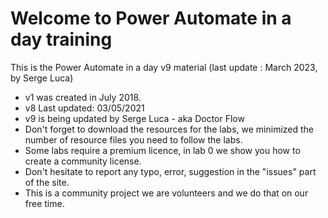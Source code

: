 # Welcome to Power Automate in a day training
This is the Power Automate in a day v9 material (last update : March 2023, by Serge Luca)  
- v1 was created in July 2018.  
- v8 Last updated: 03/05/2021
- v9 is being updated by Serge Luca - aka Doctor Flow 
- Don't forget to download the resources for the labs, we minimized the number of resource files you need to follow the labs.  
- Some labs require a premium licence, in lab 0 we show you how to create a community license.  
- Don't hesitate to report any typo, error, suggestion in the "issues" part of the site.  
- This is a community project we are volunteers and we do that on our free time.



